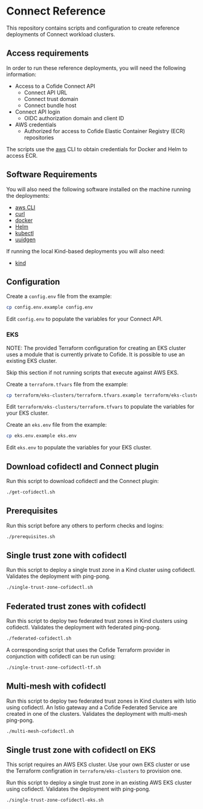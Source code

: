 # Connect Reference

This repository contains scripts and configuration to create reference deployments of Connect workload clusters.

## Access requirements

In order to run these reference deployments, you will need the following information:

- Access to a Cofide Connect API
  - Connect API URL
  - Connect trust domain
  - Connect bundle host
- Connect API login
  - OIDC authorization domain and client ID
- AWS credentials
  - Authorized for access to Cofide Elastic Container Registry (ECR) repositories

The scripts use the [aws](https://aws.amazon.com/cli/) CLI to obtain credentials for Docker and Helm to access ECR.

## Software Requirements

You will also need the following software installed on the machine running the deployments:

- [aws CLI](https://docs.aws.amazon.com/cli/latest/userguide/cli-chap-getting-started.html)
- [curl](https://curl.se/)
- [docker](https://docs.docker.com/engine/install/)
- [Helm](https://helm.sh/docs/intro/install/)
- [kubectl](https://kubernetes.io/docs/tasks/tools/)
- [uuidgen](https://man7.org/linux/man-pages/man1/uuidgen.1.html)

If running the local Kind-based deployments you will also need:

- [kind](https://kind.sigs.k8s.io/docs/user/quick-start/)

## Configuration

Create a `config.env` file from the example:
```sh
cp config.env.example config.env
```

Edit `config.env` to populate the variables for your Connect API.

### EKS

NOTE: The provided Terraform configuration for creating an EKS cluster uses a module that is currently private to Cofide. It is possible to use an existing EKS cluster.

Skip this section if not running scripts that execute against AWS EKS.

Create a `terraform.tfvars` file from the example:
```sh
cp terraform/eks-clusters/terraform.tfvars.example terraform/eks-clusters/terraform.tfvars
```

Edit `terraform/eks-clusters/terraform.tfvars` to populate the variables for your EKS cluster.

Create an `eks.env` file from the example:
```sh
cp eks.env.example eks.env
```

Edit `eks.env` to populate the variables for your EKS cluster.

## Download cofidectl and Connect plugin

Run this script to download cofidectl and the Connect plugin:
```sh
./get-cofidectl.sh
```

## Prerequisites

Run this script before any others to perform checks and logins:
```sh
./prerequisites.sh
```

## Single trust zone with cofidectl

Run this script to deploy a single trust zone in a Kind cluster using cofidectl.
Validates the deployment with ping-pong.

```sh
./single-trust-zone-cofidectl.sh
```

## Federated trust zones with cofidectl

Run this script to deploy two federated trust zones in Kind clusters using cofidectl.
Validates the deployment with federated ping-pong.

```sh
./federated-cofidectl.sh
```

A corresponding script that uses the Cofide Terraform provider in conjunction with cofidectl can be run using:

```sh
./single-trust-zone-cofidectl-tf.sh
```

## Multi-mesh with cofidectl

Run this script to deploy two federated trust zones in Kind clusters with Istio using cofidectl.
An Istio gateway and a Cofide Federated Service are created in one of the clusters.
Validates the deployment with multi-mesh ping-pong.

```sh
./multi-mesh-cofidectl.sh
```

## Single trust zone with cofidectl on EKS

This script requires an AWS EKS cluster.
Use your own EKS cluster or use the Terraform configration in `terraform/eks-clusters` to provision one.

Run this script to deploy a single trust zone in an existing AWS EKS cluster using cofidectl.
Validates the deployment with ping-pong.

```sh
./single-trust-zone-cofidectl-eks.sh
```
